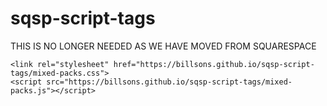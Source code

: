 # sqsp-script-tags

THIS IS NO LONGER NEEDED AS WE HAVE MOVED FROM SQUARESPACE

```
<link rel="stylesheet" href="https://billsons.github.io/sqsp-script-tags/mixed-packs.css">
<script src="https://billsons.github.io/sqsp-script-tags/mixed-packs.js"></script>
```

